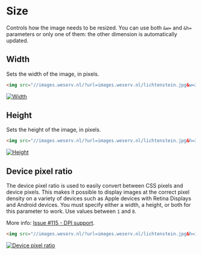 # Size

Controls how the image needs to be resized. You can use both `&w=` and `&h=` parameters or only one
of them: the other dimension is automatically updated.

## Width <Parameter text="&w="/>

Sets the width of the image, in pixels.

```html
<img src="//images.weserv.nl/?url=images.weserv.nl/lichtenstein.jpg&w=300">
```
[![Width](/static/lichtenstein.jpg?w=300)](/?url=images.weserv.nl/lichtenstein.jpg&w=300)

## Height <Parameter text="&h="/>

Sets the height of the image, in pixels.

```html
<img src="//images.weserv.nl/?url=images.weserv.nl/lichtenstein.jpg&h=300">
```
[![Height](/static/lichtenstein.jpg?h=300)](/?url=images.weserv.nl/lichtenstein.jpg&h=300)

## Device pixel ratio <Parameter text="&dpr="/>

The device pixel ratio is used to easily convert between CSS pixels and device pixels. This makes it
possible to display images at the correct pixel density on a variety of devices such as Apple devices with
Retina Displays and Android devices. You must specify either a width, a height, or both for this parameter
to work. Use values between `1` and `8`.

More info: [Issue #115 - DPI support](https://github.com/weserv/images/issues/115).

```html
<img src="//images.weserv.nl/?url=images.weserv.nl/lichtenstein.jpg&h=144&dpr=2">
```
[![Device pixel ratio](/static/lichtenstein.jpg?h=144&dpr=2)](/?url=images.weserv.nl/lichtenstein.jpg&h=144&dpr=2)
